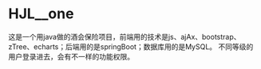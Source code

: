 # HJL__one
这是一个用java做的酒会保险项目，前端用的技术是js、ajAx、bootstrap、zTree、echarts；后端用的是springBoot；数据库用的是MySQL。
不同等级的用户登录进去，会有不一样的功能权限。
